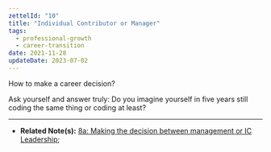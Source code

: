 ```yaml
---
zettelId: "10"
title: "Individual Contributor or Manager"
tags:
  - professional-growth
  - career-transition
date: 2021-11-28
updateDate: 2023-07-02
---
```


How to make a career decision?

Ask yourself and answer truly: Do you imagine yourself in five years still coding the same thing or coding at least?

---

- **Related Note(s):** [8a: Making the decision between management or IC Leadership](/notes/8a/);
